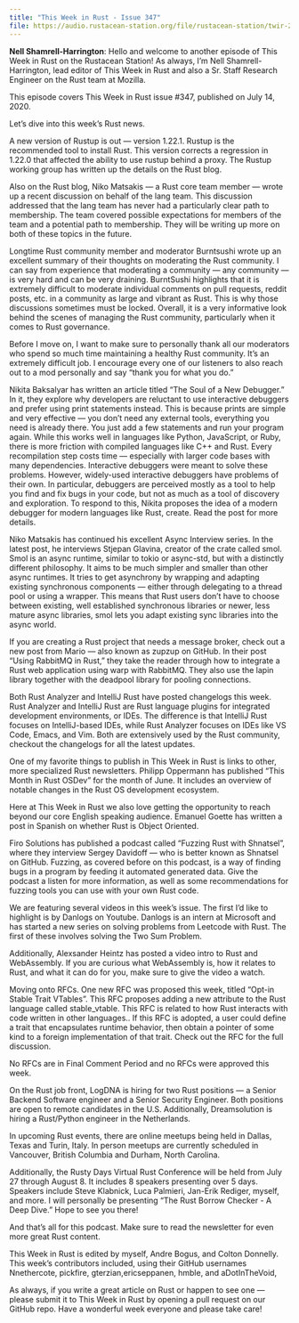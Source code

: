 ```yaml
---
title: "This Week in Rust - Issue 347"
file: https://audio.rustacean-station.org/file/rustacean-station/twir-2020-07-14.mp3
---
```


__Nell Shamrell-Harrington__: Hello and welcome to another episode of This Week in Rust on the Rustacean Station! As always, I’m Nell Shamrell-Harrington, lead editor of This Week in Rust and also a Sr. Staff Research Engineer on the Rust team at Mozilla. 

This episode covers This Week in Rust issue #347, published on July 14, 2020.

Let’s dive into this week’s Rust news.

A new version of Rustup is out  — version 1.22.1. Rustup is the recommended tool to install Rust. This version corrects a regression in 1.22.0 that affected the ability to use rustup behind a proxy. The Rustup working group has written up the details on the Rust blog.

Also on the Rust blog, Niko Matsakis  — a Rust core team member  — wrote up a recent discussion on behalf of the lang team. This discussion addressed that the lang team has never had a particularly clear path to membership. The team covered possible expectations for members of the team and a potential path to membership. They will be writing up more on both of these topics in the future.

Longtime Rust community member and moderator Burntsushi wrote up an excellent summary of their thoughts on moderating the Rust community. I can say from experience that moderating a community — any community — is very hard and can be very draining. BurntSushi highlights that it is extremely difficult to moderate individual comments on pull requests, reddit posts, etc. in a community as large and vibrant as Rust. This is why those discussions sometimes must be locked. Overall, it is a very informative look behind the scenes of managing the Rust community, particularly when it comes to Rust governance.  

Before I move on, I want to make sure to personally thank all our moderators who spend so much time maintaining a healthy Rust community. It’s an extremely difficult job. I encourage every one of our listeners to also reach out to a mod personally and say “thank you for what you do.”

Nikita Baksalyar has written an article titled “The Soul of a New Debugger.” In it, they explore why developers are reluctant to use interactive debuggers and prefer using print statements instead. This is because prints are simple and very effective — you don’t need any external tools, everything you need is already there. You just add a few statements and run your program again. While this works well in languages like Python, JavaScript, or Ruby, there is more friction with compiled languages like C++ and Rust. Every recompilation step costs time — especially with larger code bases with many dependencies. Interactive debuggers were meant to solve these problems. However, widely-used interactive debuggers have problems of their own. In particular, debuggers are perceived mostly as a tool to help you find and fix bugs in your code, but not as much as a tool of discovery and exploration. To respond to this, Nikita proposes the idea of a modern debugger for modern languages like Rust, create. Read the post for more details.

Niko Matsakis has continued his excellent Async Interview series. In the latest post, he interviews Stjepan Glavina, creator of the crate called smol. Smol is an async runtime, similar to tokio or async-std, but with a distinctly different philosophy. It aims to be much simpler and smaller than other async runtimes. It tries to get asynchrony by wrapping and adapting existing synchronous components — either through delegating to a thread pool or using a wrapper. This means that Rust users don’t have to choose between existing, well established synchronous libraries or newer, less mature async libraries, smol lets you adapt existing sync libraries into the async world.

If you are creating a Rust project that needs a message broker, check out a new post from Mario — also known as zupzup on GitHub. In their post “Using RabbitMQ in Rust,” they take the reader through how to integrate a Rust web application using warp with RabbitMQ. They also use the lapin library together with the deadpool library for pooling connections.

Both Rust Analyzer and IntelliJ Rust have posted changelogs this week. Rust Analyzer and IntelliJ Rust are Rust language plugins for integrated development environments, or IDEs. The difference is that IntelliJ Rust focuses on IntelliJ-based IDEs, while Rust Analyzer focuses on IDEs like VS Code, Emacs, and Vim. Both are extensively used by the Rust community, checkout the changelogs for all the latest updates.

One of my favorite things to publish in This Week in Rust is links to other, more specialized Rust newsletters. Philipp Oppermann has published “This Month in Rust OSDev” for the month of June. It includes an overview of notable changes in the Rust OS development ecosystem.

Here at This Week in Rust we also love getting the opportunity to reach beyond our core English speaking audience. Emanuel Goette has written a post in Spanish on whether Rust is Object Oriented.

Firo Solutions has published a podcast called “Fuzzing Rust with Shnatsel”, where they interview Sergey Davidoff — who is better known as Shnatsel on GitHub. Fuzzing, as covered before on this podcast, is a way of finding bugs in a program by feeding it automated generated data. Give the podcast a listen for more information, as well as some recommendations for fuzzing tools you can use with your own Rust code.

We are featuring several videos in this week’s issue. The first I’d like to highlight is by Danlogs on Youtube. Danlogs is an intern at Microsoft and has started a new series on solving problems from Leetcode with Rust. The first of these involves solving the Two Sum Problem.

Additionally, Alexsander Heintz has posted a video intro to Rust and WebAssembly. If you are curious what WebAssembly is, how it relates to Rust, and what it can do for you, make sure to give the video a watch.

Moving onto RFCs. One new RFC was proposed this week, titled “Opt-in Stable Trait VTables”. This RFC proposes adding a new attribute to the Rust language called stable_vtable. This RFC is related to how Rust interacts with code written in other languages.. If this RFC is adopted, a user could define a trait that encapsulates runtime behavior, then obtain a pointer of some kind to a foreign implementation of that trait. Check out the RFC for the full discussion.

No RFCs are in Final Comment Period and no RFCs were approved this week. 

On the Rust job front, LogDNA is hiring for two Rust positions — a Senior Backend Software engineer and a Senior Security Engineer. Both positions are open to remote candidates in the U.S. Additionally, Dreamsolution is hiring a Rust/Python engineer in the Netherlands.

In upcoming Rust events, there are online meetups being held in Dallas, Texas and Turin, Italy. In person meetups are currently scheduled in Vancouver, British Columbia and Durham, North Carolina.

Additionally, the Rusty Days Virtual Rust Conference will be held from July 27 through August 8. It includes 8 speakers presenting over 5 days. Speakers include Steve Klabnick, Luca Palmieri, Jan-Erik Rediger, myself, and more. I will personally be presenting “The Rust Borrow Checker - A Deep Dive.” Hope to see you there!

And that’s all for this podcast. Make sure to read the newsletter for even more great Rust content.

This Week in Rust is edited by myself, Andre Bogus, and Colton Donnelly. This week’s contributors included, using their GitHub usernames Nnethercote, pickfire, gterzian,ericseppanen, hmble, and aDotInTheVoid,

As always, if you write a great article on Rust or happen to see one — please submit it to This Week in Rust by opening a pull request on our GitHub repo. Have a wonderful week everyone and please take care!
